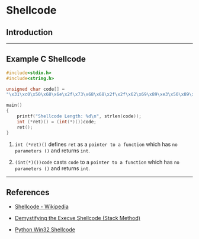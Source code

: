 # Shellcode

## Introduction

---

## Example C Shellcode

```c
#include<stdio.h>
#include<string.h>

unsigned char code[] = 
"\x31\xc0\x50\x68\x6e\x2f\x73\x68\x68\x2f\x2f\x62\x69\x89\xe3\x50\x89\xe2\x53\x89\xe1\xb0\x0b\xcd\x80";

main()
{
    printf("Shellcode Length: %d\n", strlen(code));
    int (*ret)() = (int(*)())code;
    ret();
}
```

1. `int (*ret)()` defines `ret` as a `pointer to a function` which has `no parameters ()` and returns `int`.

2. `(int(*)())code` casts `code` to a `pointer to a function` which has `no parameters ()` and returns `int`.

---

## References

* [Shellcode - Wikipedia](https://en.wikipedia.org/wiki/Shellcode)

* [Demystifying the Execve Shellcode (Stack Method)](http://hackoftheday.securitytube.net/2013/04/demystifying-execve-shellcode-stack.html)

* [Python Win32 Shellcode](http://www.debasish.in/2012/04/execute-shellcode-using-python.html)
